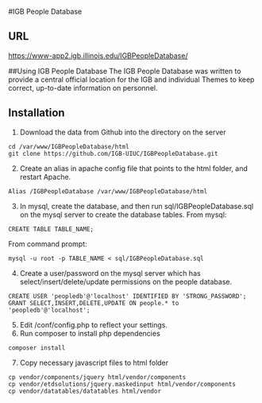 #IGB People Database

## URL 
https://www-app2.igb.illinois.edu/IGBPeopleDatabase/

##Using IGB People Database
The IGB People Database was written to provide a central official location for 
the IGB and individual Themes to keep correct, up-to-date information on personnel.

## Installation 

1. Download the data from Github into the directory on the server
```
cd /var/www/IGBPeopleDatabase/html
git clone https://github.com/IGB-UIUC/IGBPeopleDatabase.git
```

2.  Create an alias in apache config file that points to the html folder, and restart Apache.  
```
Alias /IGBPeopleDatabase /var/www/IGBPeopleDatabase/html
```

3.  In mysql, create the database, and then run sql/IGBPeopleDatabase.sql on the mysql server to create the database tables.
From mysql:
```
CREATE TABLE TABLE_NAME;
```
From command prompt:
```
mysql -u root -p TABLE_NAME < sql/IGBPeopleDatabase.sql
```
4.  Create a user/password on the mysql server which has select/insert/delete/update permissions on the people database.
```
CREATE USER 'peopledb'@'localhost' IDENTIFIED BY 'STRONG_PASSWORD';
GRANT SELECT,INSERT,DELETE,UPDATE ON people.* to 'peopledb'@'localhost';
```
5.  Edit /conf/config.php to reflect your settings.
6.  Run composer to install php dependencies
```
composer install
```
7. Copy necessary javascript files to html folder
```
cp vendor/components/jquery html/vendor/components
cp vendor/etdsolutions/jquery.maskedinput html/vendor/components
cp vendor/datatables/datatables html/vendor
```